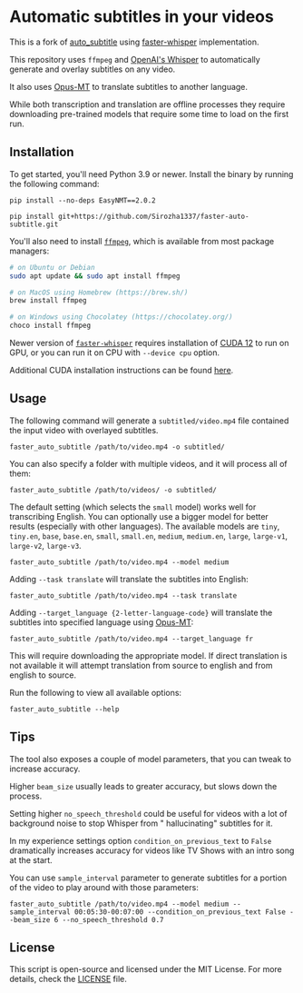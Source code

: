 # Automatic subtitles in your videos

This is a fork of [auto_subtitle](https://github.com/m1guelpf/auto-subtitle)
using [faster-whisper](https://github.com/SYSTRAN/faster-whisper) implementation.

This repository uses `ffmpeg` and [OpenAI's Whisper](https://openai.com/blog/whisper) to automatically generate and
overlay subtitles on any video. 

It also uses [Opus-MT](https://github.com/Helsinki-NLP/Opus-MT) to translate subtitles
to another language.

While both transcription and translation are offline processes they require downloading pre-trained models that require 
some time to load on the first run.

## Installation

To get started, you'll need Python 3.9 or newer. Install the binary by running the following command:

    pip install --no-deps EasyNMT==2.0.2

    pip install git+https://github.com/Sirozha1337/faster-auto-subtitle.git

You'll also need to install [`ffmpeg`](https://ffmpeg.org/), which is available from most package managers:

```bash
# on Ubuntu or Debian
sudo apt update && sudo apt install ffmpeg

# on MacOS using Homebrew (https://brew.sh/)
brew install ffmpeg

# on Windows using Chocolatey (https://chocolatey.org/)
choco install ffmpeg
```

Newer version of [`faster-whisper`](https://github.com/SYSTRAN/faster-whisper) requires installation of [CUDA 12](https://developer.nvidia.com/cuda-downloads) to run on GPU, or you can run it on CPU with `--device cpu` option. 

Additional CUDA installation instructions can be found [here](https://github.com/SYSTRAN/faster-whisper?tab=readme-ov-file#gpu).

## Usage

The following command will generate a `subtitled/video.mp4` file contained the input video with overlayed subtitles.

    faster_auto_subtitle /path/to/video.mp4 -o subtitled/

You can also specify a folder with multiple videos, and it will process all of them:

    faster_auto_subtitle /path/to/videos/ -o subtitled/

The default setting (which selects the `small` model) works well for transcribing English. You can optionally use a
bigger model for better results (especially with other languages). The available models
are `tiny`, `tiny.en`, `base`, `base.en`, `small`, `small.en`, `medium`, `medium.en`, `large`, `large-v1`, `large-v2`, `large-v3`.

    faster_auto_subtitle /path/to/video.mp4 --model medium

Adding `--task translate` will translate the subtitles into English:

    faster_auto_subtitle /path/to/video.mp4 --task translate

Adding `--target_language {2-letter-language-code}` will translate the subtitles into specified language
using [Opus-MT](https://github.com/Helsinki-NLP/Opus-MT):

    faster_auto_subtitle /path/to/video.mp4 --target_language fr

This will require downloading the appropriate model. If direct translation is not available it will attempt translation
from source to english and from english to source.

Run the following to view all available options:

    faster_auto_subtitle --help

## Tips

The tool also exposes a couple of model parameters, that you can tweak to increase accuracy.

Higher `beam_size` usually leads to greater accuracy, but slows down the process.

Setting higher `no_speech_threshold` could be useful for videos with a lot of background noise to stop Whisper from "
hallucinating" subtitles for it.

In my experience settings option `condition_on_previous_text` to `False` dramatically increases accuracy for videos
like TV Shows with an intro song at the start.

You can use `sample_interval` parameter to generate subtitles for a portion of the video to play around with those
parameters:

    faster_auto_subtitle /path/to/video.mp4 --model medium --sample_interval 00:05:30-00:07:00 --condition_on_previous_text False --beam_size 6 --no_speech_threshold 0.7

## License

This script is open-source and licensed under the MIT License. For more details, check the [LICENSE](LICENSE) file.

